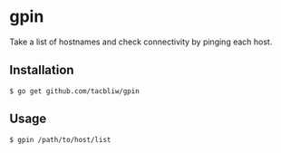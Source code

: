 # gpin
Take a list of hostnames and check connectivity by pinging each host.
## Installation
```
$ go get github.com/tacbliw/gpin
```

## Usage
```
$ gpin /path/to/host/list
```
